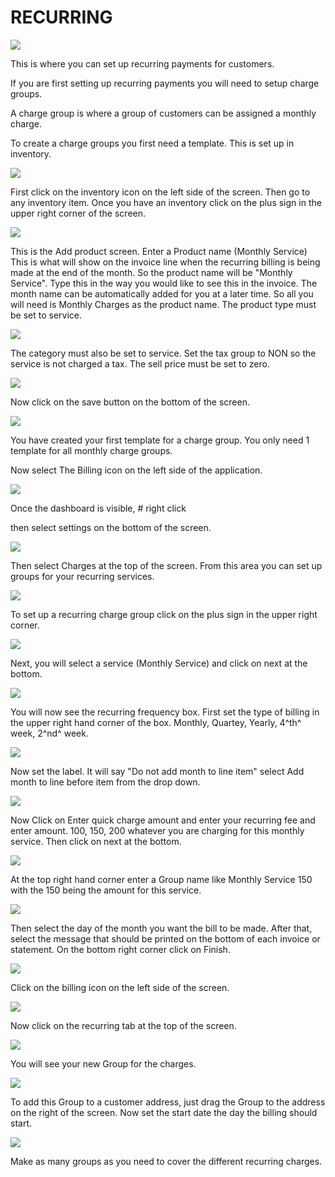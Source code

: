 # RECURRING

![](https://cdn.realsgii2.dev/wise-software-docs/image_36.ce3484ff.png)

This is where you can set up recurring payments for customers.



If you are first setting up recurring payments you will need to setup charge groups.

A charge group is where a group of customers can be assigned a monthly charge.

To create a charge groups you first need a template. This is set up in inventory.



![](https://cdn.realsgii2.dev/wise-software-docs/image_37.4b46f607.png)



First click on the inventory icon on the left side of the screen. Then go to any inventory item. Once you have an inventory click on the plus sign in the upper right corner of the screen.



![](https://cdn.realsgii2.dev/wise-software-docs/image_38.72e567db.png)



 This is the Add product screen. Enter a Product name (Monthly Service) This is what will show on the invoice line when the recurring billing is being made at the end of the month. So the product name will be "Monthly Service". Type this in the way you would like to see this in the invoice. The month name can be automatically added for you at a later time. So all you will need is Monthly Charges as the product name. The product type must be set to service.



![](https://cdn.realsgii2.dev/wise-software-docs/image_39.5fd5721f.png)



The category must also be set to service. Set the tax group to NON so the service is not charged a tax. The sell price must be set to zero.



![](https://cdn.realsgii2.dev/wise-software-docs/image_40.a5b4055f.png)



Now click on the save button on the bottom of the screen.



![](https://cdn.realsgii2.dev/wise-software-docs/image_41.aaf8c9da.png)



You have created your first template for a charge group. You only need 1 template for all monthly charge groups.



Now select The Billing icon on the left side of the application.



![](https://cdn.realsgii2.dev/wise-software-docs/image_42.d316f5d0.png)



Once the dashboard is visible, # right click

then select settings on the bottom of the screen.

![](https://cdn.realsgii2.dev/wise-software-docs/image_43.44007119.png)


Then select Charges at the top of the screen. From this area you can set up groups for your recurring services.



![](https://cdn.realsgii2.dev/wise-software-docs/image_44.c970fade.png)

To set up a recurring charge group click on the plus sign in the upper right corner.



![](https://cdn.realsgii2.dev/wise-software-docs/image_45.e4e5e514.png)



Next, you will select a service (Monthly Service) and click on next at the bottom.



![](https://cdn.realsgii2.dev/wise-software-docs/image_46.48168a20.png)



You will now see the recurring frequency box. First set the type of billing in the upper right hand corner of the box. Monthly, Quartey, Yearly, 4^th^ week, 2^nd^ week.



![](https://cdn.realsgii2.dev/wise-software-docs/image_47.1cbc6cef.png)



Now set the label. It will say "Do not add month to line item" select Add month to line before item from the drop down.



![](https://cdn.realsgii2.dev/wise-software-docs/image_48.6173c452.png)



Now Click on Enter quick charge amount and enter your recurring fee and enter amount. 100, 150, 200 whatever you are charging for this monthly service. Then click on next at the bottom.



![](https://cdn.realsgii2.dev/wise-software-docs/image_49.959c1c47.png)



At the top right hand corner enter a Group name like Monthly Service 150 with the 150 being the amount for this service.



![](https://cdn.realsgii2.dev/wise-software-docs/image_50.f2a096dc.png)



Then select the day of the month you want the bill to be made. After that, select the message that should be printed on the bottom of each invoice or statement. On the bottom right corner click on Finish.



![](https://cdn.realsgii2.dev/wise-software-docs/image_51.56b6575f.png)



Click on the billing icon on the left side of the screen.



![](https://cdn.realsgii2.dev/wise-software-docs/image_52.6bd01cb2.png)



Now click on the recurring tab at the top of the screen.



![](https://cdn.realsgii2.dev/wise-software-docs/image_53.010195c6.png)



You will see your new Group for the charges.



![](https://cdn.realsgii2.dev/wise-software-docs/image_54.8a914e6f.png)



To add this Group to a customer address, just drag the Group to the address on the right of the screen. Now set the start date the day the billing should start.



![](https://cdn.realsgii2.dev/wise-software-docs/image_55.8f3fdff2.png)



Make as many groups as you need to cover the different recurring charges.
